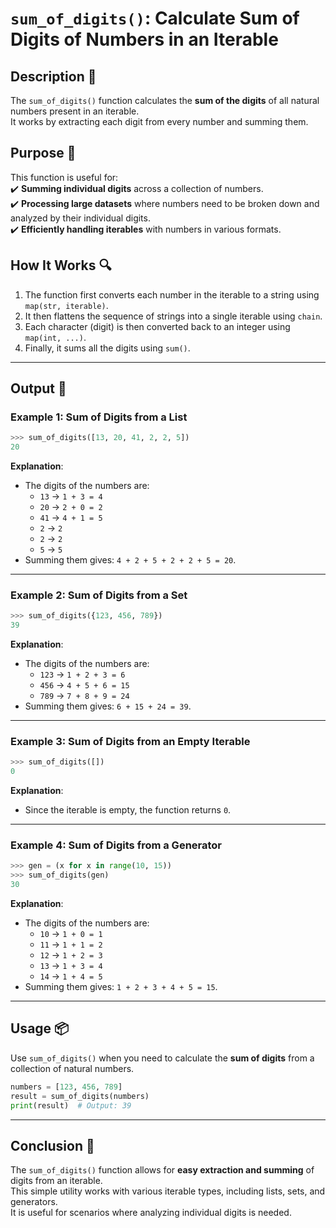# `sum_of_digits()`: Calculate Sum of Digits of Numbers in an Iterable

## Description 📝

The `sum_of_digits()` function calculates the **sum of the digits** of all natural numbers present in an iterable.  
It works by extracting each digit from every number and summing them.

## Purpose 🎯

This function is useful for:  
✔️ **Summing individual digits** across a collection of numbers.  
✔️ **Processing large datasets** where numbers need to be broken down and analyzed by their individual digits.  
✔️ **Efficiently handling iterables** with numbers in various formats.

## How It Works 🔍

1. The function first converts each number in the iterable to a string using `map(str, iterable)`.
2. It then flattens the sequence of strings into a single iterable using `chain`.
3. Each character (digit) is then converted back to an integer using `map(int, ...)`.
4. Finally, it sums all the digits using `sum()`.

---

## Output 📜

### Example 1: Sum of Digits from a List

```python
>>> sum_of_digits([13, 20, 41, 2, 2, 5])
20
```

**Explanation**:

-   The digits of the numbers are:
    -   `13` → `1 + 3 = 4`
    -   `20` → `2 + 0 = 2`
    -   `41` → `4 + 1 = 5`
    -   `2` → `2`
    -   `2` → `2`
    -   `5` → `5`
-   Summing them gives: `4 + 2 + 5 + 2 + 2 + 5 = 20`.

---

### Example 2: Sum of Digits from a Set

```python
>>> sum_of_digits({123, 456, 789})
39
```

**Explanation**:

-   The digits of the numbers are:
    -   `123` → `1 + 2 + 3 = 6`
    -   `456` → `4 + 5 + 6 = 15`
    -   `789` → `7 + 8 + 9 = 24`
-   Summing them gives: `6 + 15 + 24 = 39`.

---

### Example 3: Sum of Digits from an Empty Iterable

```python
>>> sum_of_digits([])
0
```

**Explanation**:

-   Since the iterable is empty, the function returns `0`.

---

### Example 4: Sum of Digits from a Generator

```python
>>> gen = (x for x in range(10, 15))
>>> sum_of_digits(gen)
30
```

**Explanation**:

-   The digits of the numbers are:
    -   `10` → `1 + 0 = 1`
    -   `11` → `1 + 1 = 2`
    -   `12` → `1 + 2 = 3`
    -   `13` → `1 + 3 = 4`
    -   `14` → `1 + 4 = 5`
-   Summing them gives: `1 + 2 + 3 + 4 + 5 = 15`.

---

## Usage 📦

Use `sum_of_digits()` when you need to calculate the **sum of digits** from a collection of natural numbers.

```python
numbers = [123, 456, 789]
result = sum_of_digits(numbers)
print(result)  # Output: 39
```

---

## Conclusion 🚀

The `sum_of_digits()` function allows for **easy extraction and summing** of digits from an iterable.  
This simple utility works with various iterable types, including lists, sets, and generators.  
It is useful for scenarios where analyzing individual digits is needed.
